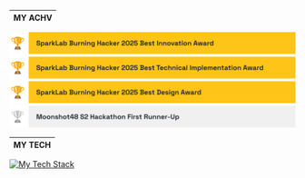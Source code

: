 | MY ACHV |
| :------ |

[![My Achievements](./images/achievements1.svg)](https://sparklab.city/)
[![My Achievements](./images/achievements2.svg)](https://www.msadream.cn/)

| MY TECH |
| :------ |

[![My Tech Stack](https://mobaicons.com/icons/astro,vue,clerk,css,daisyui,dioxus,zod,electron,elysiajs,expo,fastapi,fastify,flashlist,motion,fusionapp,gin,go,grpc,headlessui,html,i18next,inlang,javascript,kotlin,legend,lua,lynx,mui,mysql,nextjs,nodejs,nuxtjs,pinia,zustand,postgresql,nestjs,prisma,react-router,react,reactbits,reactnavigation,redis,redux,remix,rust,salvo,shadcn,tailwindcss,tamagui,tauri,trpc,typescript,unocss,vue-data-ui,vue-vine,threejs,vueuse,zig,qt,preact,hono,nitro,cloudflare,dify,docker,excalidraw,figma,git,netlify,photo-editor,postman,supabase,tldraw,vercel,google-cloud,aws,kernelsu,lsposed,magisk,bun,pnpm,vite,turbo,hoppscotch,openrouter,rspack,rsbuild,turbopack,cursor,kubernetes,lunacy,neovim,ollama,open-webui,railway,better-auth,resend,langchain,react-email,drizzle,valibot,langchain,nx,zeabur,fly,turborepo,hcaptcha,turso,neon,rolldown,gsap,bash,upstash?sort?perline=16)](https://github.com/Artist-MOBAI/MOBAIcons)
